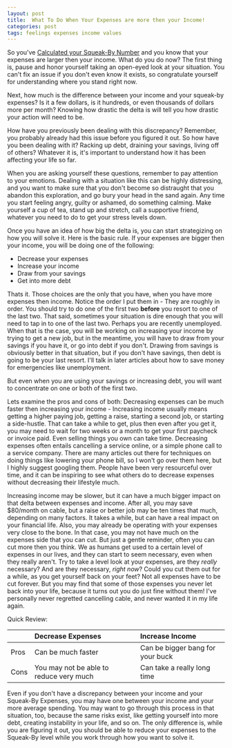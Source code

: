 ```yaml
---
layout: post
title:  What To Do When Your Expenses are more then your Income! 
categories: post
tags: feelings expenses income values
---
```


So you've [Calculated your Squeak-By Number]() and you know that your expenses are larger then your income. What do you do now? The first thing is, pause and honor yourself taking an open-eyed look at your situation. You can't fix an issue if you don't even know it exists, so congratulate yourself for understanding where you stand right now.

Next, how much is the difference between your income and your squeak-by expenses? Is it a few dollars, is it hundreds, or even thousands of dollars more per month? Knowing how drastic the delta is will tell you how drastic your action will need to be. 

How have you previously been dealing with this discrepancy? Remember, you probably already had this issue before you figured it out. So how have you been dealing with it? Racking up debt, draining your savings, living off of others? Whatever it is, it's important to understand how it has been affecting your life so far.

When you are asking yourself these questions, remember to pay attention to your emotions. Dealing with a situation like this can be highly distressing, and you want to make sure that you don't become so distraught that you abandon this exploration, and go bury your head in the sand again. Any time you start feeling angry, guilty or ashamed, do something calming. Make yourself a cup of tea, stand up and stretch, call a supportive friend, whatever you need to do to get your stress levels down.

Once you have an idea of how big the delta is, you can start strategizing on how you will solve it. Here is the basic rule. If your expenses are bigger then your income, you will be doing one of the following:

- Decrease your expenses
- Increase your income
- Draw from your savings
- Get into more debt

Thats it. Those choices are the only that you have, when you have more expenses then income. Notice the order I put them in - They are roughly in order. You should try to do one of the first two **before** you resort to one of the last two. That said, sometimes your situation is dire enough that you will need to tap in to one of the last two. Perhaps you are recently unemployed. When that is the case, you will be working on increasing your income by trying to get a new job, but in the meantime, you will have to draw from your savings if you have it, or go into debt if you don't. Drawing from savings is obviously better in that situation, but if you don't have savings, then debt is going to be your last resort. I'll talk in later articles about how to save money for emergencies like unemployment.

But even when you are using your savings or increasing debt, you will want to concentrate on one or both of the first two.

Lets examine the pros and cons of both:
Decreasing expenses can be much faster then increasing your income - Increasing income usually means getting a higher paying job, getting a raise, starting a second job, or starting a side-hustle. That can take a while to get, plus then even after you get it, you may need to wait for two weeks or a month to get your first paycheck or invoice paid. Even selling things you own can take time. Decreasing expenses often entails cancelling a service online, or a simple phone call to a service company. There are many articles out there for techniques on doing things like lowering your phone bill, so I won't go over them here, but I highly suggest googling them. People have been very resourceful over time, and it can be inspiring to see what others do to decrease expenses without decreasing their lifestyle much.

Increasing income may be slower, but it can have a much bigger impact on that delta between expenses and income. After all, you may save $80/month on cable, but a raise or better job may be ten times that much, depending on many factors. It takes a while, but can have a real impact on your financial life. Also, you may already be operating with your expenses very close to the bone. In that case, you may not have much on the expenses side that you can cut. But just a gentle reminder, often you can cut more then you think. We as humans get used to a certain level of expenses in our lives, and they can start to seem necessary, even when they really aren't. Try to take a level look at your expenses, are they *really* necessary? And are they necessary, *right now*? Could you cut them out for a while, as you get yourself back on your feet? Not all expenses have to be cut forever. But you may find that some of those expenses you never let back into your life, because it turns out you do just fine without them! I've personally never regretted cancelling cable, and never wanted it in my life again.

Quick Review:

|  | Decrease Expenses | Increase Income |
|:--|:--|:--|
| Pros | Can be much faster | Can be bigger bang for your buck |
| Cons | You may not be able to reduce very much | Can take a really long time |

Even if you don't have a discrepancy between your income and your Squeak-By Expenses, you may have one between your income and your more average spending. You may want to go through this process in that situation, too, because the same risks exist, like getting yourself into more debt, creating instability in your life, and so on. The only difference is, while you are figuring it out, you should be able to reduce your expenses to the Squeak-By level while you work through how you want to solve it.